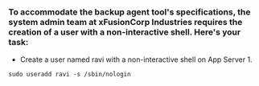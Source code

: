 ### To accommodate the backup agent tool's specifications, the system admin team at xFusionCorp Industries requires the creation of a user with a non-interactive shell. Here's your task:
- Create a user named ravi with a non-interactive shell on App Server 1.
```
sudo useradd ravi -s /sbin/nologin
```
